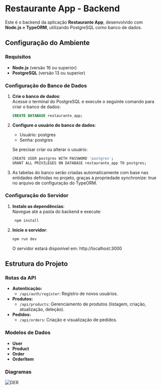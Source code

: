 # Restaurante App - Backend

Este é o backend da aplicação **Restaurante App**, desenvolvido com **Node.js** e **TypeORM**, utilizando PostgreSQL como banco de dados.

## Configuração do Ambiente

### Requisitos

- **Node.js** (versão 16 ou superior)
- **PostgreSQL** (versão 13 ou superior)

### Configuração do Banco de Dados

1. **Crie o banco de dados**:  
   Acesse o terminal do PostgreSQL e execute o seguinte comando para criar o banco de dados:
   ```sql
   CREATE DATABASE restaurante_app;
2. **Configure o usuário do banco de dados**:
    - Usuário: postgres
    - Senha: postgres
    
    Se precisar criar ou alterar o usuário:
    ```bash
    CREATE USER postgres WITH PASSWORD 'postgres';
    GRANT ALL PRIVILEGES ON DATABASE restaurante_app TO postgres;
    ```
3. As tabelas do banco serão criadas automaticamente com base nas entidades definidas no projeto, graças à propriedade synchronize: true no arquivo de configuração do TypeORM.

### Configuração do Servidor
1. **Instale as dependências**:  
   Navegue até a pasta do backend e execute:
   ```bash
    npm install
    ```
2. **Inicie o servidor**:
    ```bash
    npm run dev
    ```
    O servidor estará disponível em: http://localhost:3000

## Estrutura do Projeto

### Rotas da API

* **Autenticação:**
  * `/api/auth/register`: Registro de novos usuários.
* **Produtos:**
  * `/api/products`: Gerenciamento de produtos (listagem, criação, atualização, deleção).
* **Pedidos:**
  * `/api/orders`: Criação e visualização de pedidos.

### Modelos de Dados

* **User**
* **Product**
* **Order**
* **OrderItem**

### Diagramas

![DER](der.png)